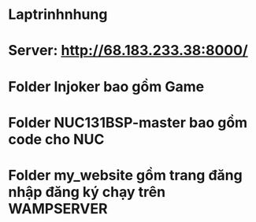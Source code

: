 # Laptrinhnhung
# Server: http://68.183.233.38:8000/
# Folder Injoker bao gồm Game
# Folder NUC131BSP-master bao gồm code cho NUC
# Folder my_website gồm trang đăng nhập đăng ký chạy trên WAMPSERVER
